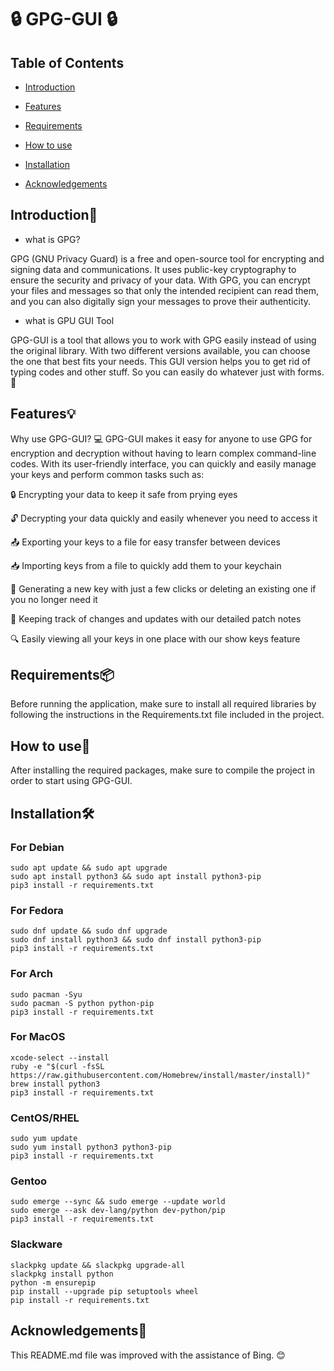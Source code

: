 # 🔒 GPG-GUI 🔒
## Table of Contents

* [Introduction](#introduction)

* [Features](#features)

* [Requirements](#requirements)

* [How to use](#how-to-use)

* [Installation](#installation%EF%B8%8F)

* [Acknowledgements](#acknowledgements)

## Introduction👋

+ what is GPG?

GPG (GNU Privacy Guard) is a free and open-source tool for encrypting and signing data and communications. It uses public-key cryptography to ensure the security and privacy of your data. With GPG, you can encrypt your files and messages so that only the intended recipient can read them, and you can also digitally sign your messages to prove their authenticity.

+ what is GPU GUI Tool

GPG-GUI is a tool that allows you to work with GPG easily instead of using the original library. With two different versions available, you can choose the one that best fits your needs.
This GUI version helps you to get rid of typing codes and other stuff. So you can easily do whatever just with forms. 🎉

## Features💡
Why use GPG-GUI? 💻 GPG-GUI makes it easy for anyone to use GPG for encryption and decryption without having to learn complex command-line codes. With its user-friendly interface, you can quickly and easily manage your keys and perform common tasks such as:

🔒 Encrypting your data to keep it safe from prying eyes

🔓 Decrypting your data quickly and easily whenever you need to access it

📤 Exporting your keys to a file for easy transfer between devices

📥 Importing keys from a file to quickly add them to your keychain

🔑 Generating a new key with just a few clicks or deleting an existing one if you no longer need it

📝 Keeping track of changes and updates with our detailed patch notes

🔍 Easily viewing all your keys in one place with our show keys feature

## Requirements📦
Before running the application, make sure to install all required libraries by following the instructions in the Requirements.txt file included in the project.

## How to use📖
After installing the required packages, make sure to compile the project in order to start using GPG-GUI.

## Installation🛠️
### For Debian 
```
sudo apt update && sudo apt upgrade 
sudo apt install python3 && sudo apt install python3-pip 
pip3 install -r requirements.txt
```
### For Fedora
```
sudo dnf update && sudo dnf upgrade 
sudo dnf install python3 && sudo dnf install python3-pip 
pip3 install -r requirements.txt
```
### For Arch
```
sudo pacman -Syu
sudo pacman -S python python-pip
pip3 install -r requirements.txt
```
### For MacOS
```
xcode-select --install
ruby -e "$(curl -fsSL https://raw.githubusercontent.com/Homebrew/install/master/install)"
brew install python3
pip3 install -r requirements.txt
```
### CentOS/RHEL
```
sudo yum update
sudo yum install python3 python3-pip
pip3 install -r requirements.txt
```
### Gentoo
```
sudo emerge --sync && sudo emerge --update world 
sudo emerge --ask dev-lang/python dev-python/pip 
pip3 install -r requirements.txt
```
### Slackware
```
slackpkg update && slackpkg upgrade-all 
slackpkg install python 
python -m ensurepip 
pip install --upgrade pip setuptools wheel 
pip install -r requirements.txt
```
## Acknowledgements🙏
This README.md file was improved with the assistance of Bing. 😊
